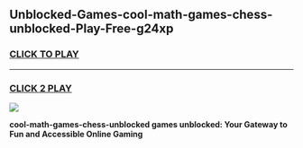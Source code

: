 
## Unblocked-Games-cool-math-games-chess-unblocked-Play-Free-g24xp
<h3>
<a href="https://premium76.site?title=cool-math-games-chess-unblocked&ref=18A1">CLICK TO PLAY</a></h3>
<hr>

<h3>
<a href="https://premium76.site?title=cool-math-games-chess-unblocked&ref=18A1">CLICK 2 PLAY</a>
  
</h3>

<a href="https://premium76.site?title=cool-math-games-chess-unblocked&ref=18A1"><img src="https://clearcache.store/games.png"></a>


**cool-math-games-chess-unblocked games unblocked: Your Gateway to Fun and Accessible Online Gaming**
